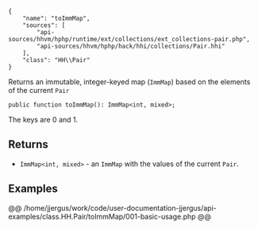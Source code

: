 ``` yamlmeta
{
    "name": "toImmMap",
    "sources": [
        "api-sources/hhvm/hphp/runtime/ext/collections/ext_collections-pair.php",
        "api-sources/hhvm/hphp/hack/hhi/collections/Pair.hhi"
    ],
    "class": "HH\\Pair"
}
```




Returns an immutable, integer-keyed map (` ImmMap `) based on the elements of
the current `` Pair ``




``` Hack
public function toImmMap(): ImmMap<int, mixed>;
```




The keys are 0 and 1.




## Returns




+ ` ImmMap<int, mixed> ` - an `` ImmMap `` with the values of the current ``` Pair ```.




## Examples










@@ /home/jjergus/work/code/user-documentation-jjergus/api-examples/class.HH.Pair/toImmMap/001-basic-usage.php @@
<!-- HHAPIDOC -->
